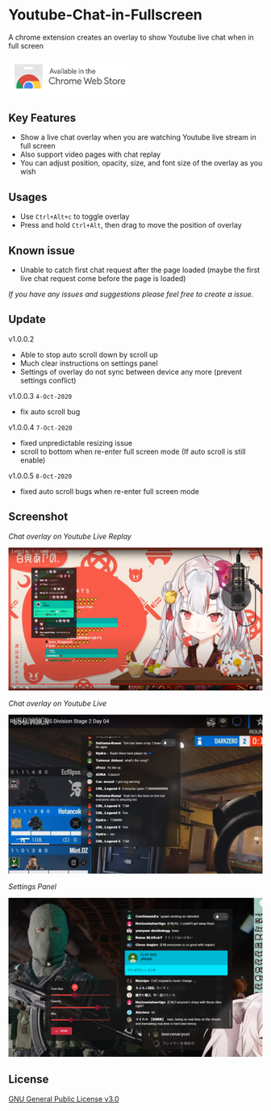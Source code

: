 

# Youtube-Chat-in-Fullscreen

A chrome extension creates an overlay to show Youtube live chat when in full screen

<a href="https://chrome.google.com/webstore/detail/youtube-chat-in-fullscree/kmhclnjhlejdjlkgeebolkigafpaijkp"><img width='250' src="./images/ChromeWebStore_Badge_v2_496x150.png"/></a>

## Key Features

- Show a live chat overlay when you are watching Youtube live stream in full screen
- Also support video pages with chat replay
- You can adjust position, opacity, size, and font size of the overlay as you wish

## Usages

- Use `Ctrl+Alt+c` to toggle overlay
- Press and hold `Ctrl+Alt`, then drag to move the position of overlay

## Known issue

- Unable to catch first chat request after the page loaded (maybe the first live chat request come before the page is loaded)

 *If you have any issues and suggestions please feel free to create a issue.*

## Update

v1.0.0.2

- Able to stop auto scroll down by scroll up
- Much clear instructions on settings panel
- Settings of overlay do not sync between device any more (prevent settings conflict)

v1.0.0.3 `4-Oct-2020`

- fix auto scroll bug

v1.0.0.4 `7-Oct-2020`

- fixed unpredictable resizing issue
- scroll to bottom when re-enter full screen mode (If auto scroll is still enable)

v1.0.0.5 `8-Oct-2020`

- fixed auto scroll bugs when re-enter full screen mode 

## Screenshot

*Chat overlay on Youtube Live Replay*

![Chat overlay screenshot](./images/sample.png )

*Chat overlay on Youtube Live*

![Chat overlay screenshot](./images/r6-cap.png)

*Settings Panel*

![settings panel screenshot](./images/settings.png)



## License

<a href="/LICENSE">GNU General Public License v3.0</a>
